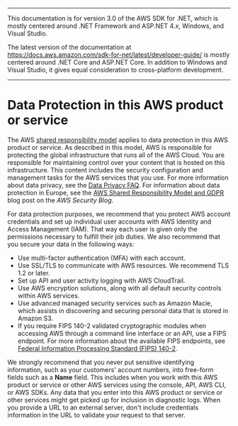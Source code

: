 --------

This documentation is for version 3\.0 of the AWS SDK for \.NET, which is mostly centered around \.NET Framework and ASP\.NET 4\.*x*, Windows, and Visual Studio\.

The latest version of the documentation at [https://docs\.aws\.amazon\.com/sdk\-for\-net/latest/developer\-guide/](https://docs.aws.amazon.com/sdk-for-net/latest/developer-guide/welcome.html) is mostly centered around \.NET Core and ASP\.NET Core\. In addition to Windows and Visual Studio, it gives equal consideration to cross\-platform development\.

--------

# Data Protection in this AWS product or service<a name="data-protection"></a>

The AWS [shared responsibility model](http://aws.amazon.com/compliance/shared-responsibility-model/) applies to data protection in this AWS product or service\. As described in this model, AWS is responsible for protecting the global infrastructure that runs all of the AWS Cloud\. You are responsible for maintaining control over your content that is hosted on this infrastructure\. This content includes the security configuration and management tasks for the AWS services that you use\. For more information about data privacy, see the [Data Privacy FAQ](http://aws.amazon.com/compliance/data-privacy-faq)\. For information about data protection in Europe, see the [AWS Shared Responsibility Model and GDPR](http://aws.amazon.com/blogs/security/the-aws-shared-responsibility-model-and-gdpr/) blog post on the *AWS Security Blog*\.

For data protection purposes, we recommend that you protect AWS account credentials and set up individual user accounts with AWS Identity and Access Management \(IAM\)\. That way each user is given only the permissions necessary to fulfill their job duties\. We also recommend that you secure your data in the following ways:
+ Use multi\-factor authentication \(MFA\) with each account\.
+ Use SSL/TLS to communicate with AWS resources\. We recommend TLS 1\.2 or later\.
+ Set up API and user activity logging with AWS CloudTrail\.
+ Use AWS encryption solutions, along with all default security controls within AWS services\.
+ Use advanced managed security services such as Amazon Macie, which assists in discovering and securing personal data that is stored in Amazon S3\.
+ If you require FIPS 140\-2 validated cryptographic modules when accessing AWS through a command line interface or an API, use a FIPS endpoint\. For more information about the available FIPS endpoints, see [Federal Information Processing Standard \(FIPS\) 140\-2](http://aws.amazon.com/compliance/fips/)\.

We strongly recommend that you never put sensitive identifying information, such as your customers' account numbers, into free\-form fields such as a **Name** field\. This includes when you work with this AWS product or service or other AWS services using the console, API, AWS CLI, or AWS SDKs\. Any data that you enter into this AWS product or service or other services might get picked up for inclusion in diagnostic logs\. When you provide a URL to an external server, don't include credentials information in the URL to validate your request to that server\.